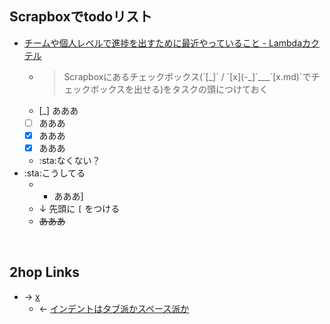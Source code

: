## Scrapboxでtodoリスト
- [チームや個人レベルで進捗を出すために最近やっていること - Lambdaカクテル](https://blog.3qe.us/entry/2021/01/19/211722)
    - <blockquote>Scrapboxにあるチェックボックス(`[_]` / `[x](-_]`___`[x.md)`でチェックボックスを出せる)をタスクの頭につけておく </blockquote>
    - [_] あああ
    - [ ] あああ
    - [X] あああ
    - [x] あああ
    - :sta:なくない？
- :sta:こうしてる
    - - あああ]
    - ↓ 先頭に `[` をつける
    - ~~あああ~~

<br>

## 2hop Links
- → [x](x.md)
    - ← [インデントはタブ派かスペース派か](インデントはタブ派かスペース派か.md)
